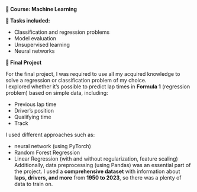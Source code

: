 **📘 Course: Machine Learning**

**📌 Tasks included:**

- Classification and regression problems
- Model evaluation
- Unsupervised learning
- Neural networks

**🏁 Final Project**

For the final project, I was required to use all my acquired knowledge to solve a regression or classification problem of my choice.\
I explored whether it’s possible to predict lap times in **Formula 1** (regression problem) based on simple data, including:

- Previous lap time
- Driver’s position
- Qualifying time
- Track

I used different approaches such as:

- neural network (using PyTorch)
- Random Forest Regression
- Linear Regression (with and without regularization, feature scaling)
  Additionally, data preprocessing (using Pandas) was an essential part of the project.
  I used a **comprehensive dataset** with information about **laps, drivers, and more** from **1950 to 2023**, so there was a plenty of data to train on.

